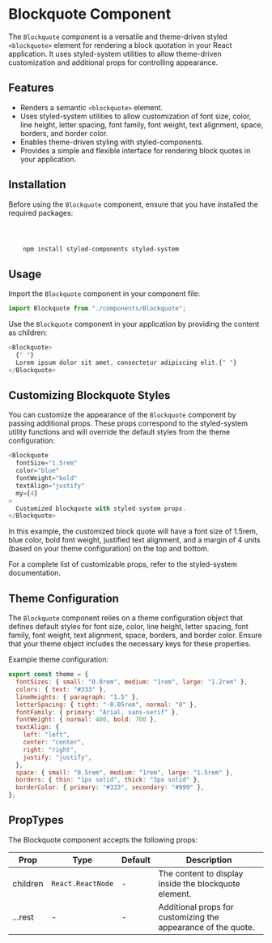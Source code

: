 # Blockquote Component

The `Blockquote` component is a versatile and theme-driven styled `<blockquote>` element for rendering a block quotation in your React application. It uses styled-system utilities to allow theme-driven customization and additional props for controlling appearance.

## Features

- Renders a semantic `<blockquote>` element.
- Uses styled-system utilities to allow customization of font size, color, line height, letter spacing, font family, font weight, text alignment, space, borders, and border color.
- Enables theme-driven styling with styled-components.
- Provides a simple and flexible interface for rendering block quotes in your application.

## Installation

Before using the `Blockquote` component, ensure that you have installed the required packages:

```bash



    npm install styled-components styled-system
```

## Usage

Import the `Blockquote` component in your component file:

```javascript
import Blockquote from "./components/Blockquote";
```

Use the `Blockquote` component in your application by providing the content as children:

```javascript
<Blockquote>
  {" "}
  Lorem ipsum dolor sit amet, consectetur adipiscing elit.{" "}
</Blockquote>
```

## Customizing Blockquote Styles

You can customize the appearance of the `Blockquote` component by passing additional props. These props correspond to the styled-system utility functions and will override the default styles from the theme configuration:

```javascript
<Blockquote
  fontSize="1.5rem"
  color="blue"
  fontWeight="bold"
  textAlign="justify"
  my={4}
>
  Customized blockquote with styled-system props.
</Blockquote>
```

In this example, the customized block quote will have a font size of 1.5rem, blue color, bold font weight, justified text alignment, and a margin of 4 units (based on your theme configuration) on the top and bottom.

For a complete list of customizable props, refer to the styled-system documentation.

## Theme Configuration

The `Blockquote` component relies on a theme configuration object that defines default styles for font size, color, line height, letter spacing, font family, font weight, text alignment, space, borders, and border color. Ensure that your theme object includes the necessary keys for these properties.

Example theme configuration:

```javascript
export const theme = {
  fontSizes: { small: "0.8rem", medium: "1rem", large: "1.2rem" },
  colors: { text: "#333" },
  lineHeights: { paragraph: "1.5" },
  letterSpacing: { tight: "-0.05rem", normal: "0" },
  fontFamily: { primary: "Arial, sans-serif" },
  fontWeight: { normal: 400, bold: 700 },
  textAlign: {
    left: "left",
    center: "center",
    right: "right",
    justify: "justify",
  },
  space: { small: "0.5rem", medium: "1rem", large: "1.5rem" },
  borders: { thin: "1px solid", thick: "3px solid" },
  borderColor: { primary: "#333", secondary: "#999" },
};
```

## PropTypes

The Blockquote component accepts the following props:

| Prop     | Type              | Default | Description                                                   |
| -------- | ----------------- | ------- | ------------------------------------------------------------- |
| children | `React.ReactNode` | -       | The content to display inside the blockquote element.         |
| ...rest  | -                 | -       | Additional props for customizing the appearance of the quote. |
